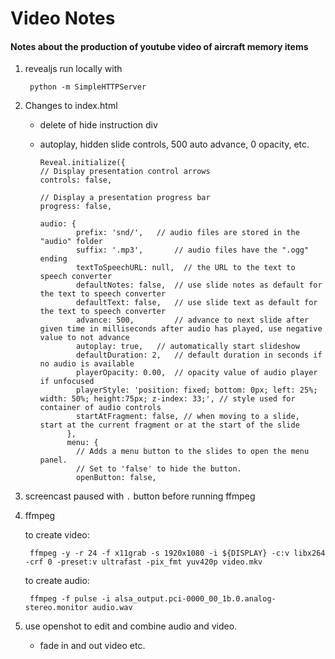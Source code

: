 # Video Notes

#### Notes about the production of youtube video of aircraft memory items

1. revealjs run locally with

        python -m SimpleHTTPServer

2. Changes to index.html

    - delete of hide instruction div

    - autoplay, hidden slide controls, 500 auto advance, 0 opacity, etc.

          Reveal.initialize({
          // Display presentation control arrows
          controls: false,

          // Display a presentation progress bar
          progress: false,

          audio: {
                  prefix: 'snd/', 	// audio files are stored in the "audio" folder
                  suffix: '.mp3',		// audio files have the ".ogg" ending
                  textToSpeechURL: null,  // the URL to the text to speech converter
                  defaultNotes: false, 	// use slide notes as default for the text to speech converter
                  defaultText: false, 	// use slide text as default for the text to speech converter
                  advance: 500, 		// advance to next slide after given time in milliseconds after audio has played, use negative value to not advance
                  autoplay: true,	// automatically start slideshow
                  defaultDuration: 2,	// default duration in seconds if no audio is available
                  playerOpacity: 0.00,	// opacity value of audio player if unfocused
                  playerStyle: 'position: fixed; bottom: 0px; left: 25%; width: 50%; height:75px; z-index: 33;', // style used for container of audio controls
                  startAtFragment: false, // when moving to a slide, start at the current fragment or at the start of the slide
                },
                menu: {
                  // Adds a menu button to the slides to open the menu panel.
                  // Set to 'false' to hide the button.
                  openButton: false,

3. screencast paused with ```.``` button before running ffmpeg

4. ffmpeg

    to create video:

        ffmpeg -y -r 24 -f x11grab -s 1920x1080 -i ${DISPLAY} -c:v libx264 -crf 0 -preset:v ultrafast -pix_fmt yuv420p video.mkv

    to create audio:

        ffmpeg -f pulse -i alsa_output.pci-0000_00_1b.0.analog-stereo.monitor audio.wav

5. use openshot to edit and combine audio and video.

    - fade in and out video etc.
